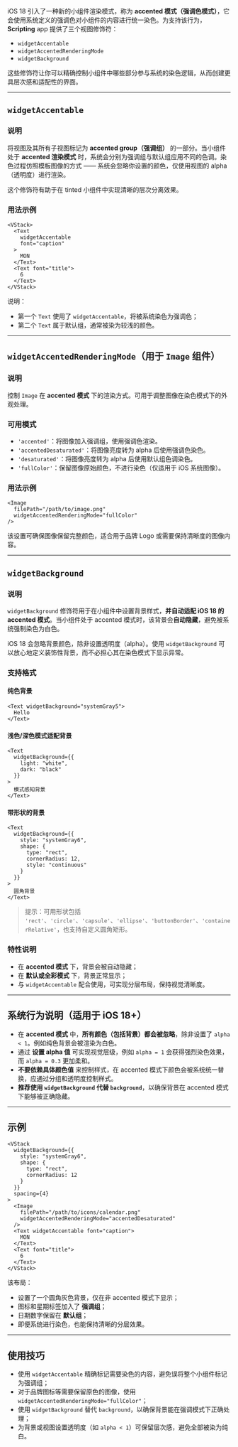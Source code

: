 iOS 18 引入了一种新的小组件渲染模式，称为 **accented 模式（强调色模式）**，它会使用系统定义的强调色对小组件的内容进行统一染色。为支持该行为，**Scripting** app 提供了三个视图修饰符：

* `widgetAccentable`
* `widgetAccentedRenderingMode`
* `widgetBackground`

这些修饰符让你可以精确控制小组件中哪些部分参与系统的染色逻辑，从而创建更具层次感和适配性的界面。

---

## `widgetAccentable`

### 说明

将视图及其所有子视图标记为 **accented group（强调组）** 的一部分。当小组件处于 **accented 渲染模式** 时，系统会分别为强调组与默认组应用不同的色调。染色过程仿照模板图像的方式 —— 系统会忽略你设置的颜色，仅使用视图的 alpha（透明度）进行渲染。

这个修饰符有助于在 tinted 小组件中实现清晰的层次分离效果。

### 用法示例

```tsx
<VStack>
  <Text
    widgetAccentable
    font="caption"
  >
    MON
  </Text>
  <Text font="title">
    6
  </Text>
</VStack>
```

说明：

* 第一个 `Text` 使用了 `widgetAccentable`，将被系统染色为强调色；
* 第二个 `Text` 属于默认组，通常被染为较浅的颜色。

---

## `widgetAccentedRenderingMode`（用于 `Image` 组件）

### 说明

控制 `Image` 在 **accented 模式** 下的渲染方式。可用于调整图像在染色模式下的外观处理。

### 可用模式

* `'accented'`：将图像加入强调组，使用强调色渲染。
* `'accentedDesaturated'`：将图像亮度转为 alpha 后使用强调色染色。
* `'desaturated'`：将图像亮度转为 alpha 后使用默认组色调染色。
* `'fullColor'`：保留图像原始颜色，不进行染色（仅适用于 iOS 系统图像）。

### 用法示例

```tsx
<Image
  filePath="/path/to/image.png"
  widgetAccentedRenderingMode="fullColor"
/>
```

该设置可确保图像保留完整颜色，适合用于品牌 Logo 或需要保持清晰度的图像内容。

---

## `widgetBackground`

### 说明

`widgetBackground` 修饰符用于在小组件中设置背景样式，**并自动适配 iOS 18 的 accented 模式**。当小组件处于 accented 模式时，该背景会**自动隐藏**，避免被系统强制染色为白色。

iOS 18 会忽略背景颜色，除非设置透明度（alpha）。使用 `widgetBackground` 可以放心地定义装饰性背景，而不必担心其在染色模式下显示异常。

### 支持格式

#### 纯色背景

```tsx
<Text widgetBackground="systemGray5">
  Hello
</Text>
```

#### 浅色/深色模式适配背景

```tsx
<Text
  widgetBackground={{
    light: "white",
    dark: "black"
  }}
>
  模式感知背景
</Text>
```

#### 带形状的背景

```tsx
<Text
  widgetBackground={{
    style: "systemGray6",
    shape: {
      type: "rect",
      cornerRadius: 12,
      style: "continuous"
    }
  }}
>
  圆角背景
</Text>
```

> 提示：可用形状包括 `'rect'`、`'circle'`、`'capsule'`、`'ellipse'`、`'buttonBorder'`、`'containerRelative'`，也支持自定义圆角矩形。

### 特性说明

* 在 **accented 模式** 下，背景会被自动隐藏；
* 在 **默认或全彩模式** 下，背景正常显示；
* 与 `widgetAccentable` 配合使用，可实现分层布局，保持视觉清晰度。

---

## 系统行为说明（适用于 iOS 18+）

* 在 **accented 模式** 中，**所有颜色（包括背景）都会被忽略**，除非设置了 `alpha < 1`。例如纯色背景会被渲染为白色。
* 通过 **设置 alpha 值** 可实现视觉层级，例如 `alpha = 1` 会获得强烈染色效果，而 `alpha = 0.3` 更加柔和。
* **不要依赖具体颜色值** 来控制样式，在 accented 模式下颜色会被系统统一替换，应通过分组和透明度控制样式。
* **推荐使用 `widgetBackground` 代替 `background`**，以确保背景在 accented 模式下能够被正确隐藏。

---

## 示例

```tsx
<VStack
  widgetBackground={{
    style: "systemGray6",
    shape: {
      type: "rect",
      cornerRadius: 12
    }
  }}
  spacing={4}
>
  <Image
    filePath="/path/to/icons/calendar.png"
    widgetAccentedRenderingMode="accentedDesaturated"
  />
  <Text widgetAccentable font="caption">
    MON
  </Text>
  <Text font="title">
    6
  </Text>
</VStack>
```

该布局：

* 设置了一个圆角灰色背景，仅在非 accented 模式下显示；
* 图标和星期标签加入了 **强调组**；
* 日期数字保留在 **默认组**；
* 即便系统进行染色，也能保持清晰的分层效果。

---

## 使用技巧

* 使用 `widgetAccentable` 精确标记需要染色的内容，避免误将整个小组件标记为强调组；
* 对于品牌图标等需要保留原色的图像，使用 `widgetAccentedRenderingMode="fullColor"`；
* 使用 `widgetBackground` 替代 `background`，以确保背景能在强调模式下正确处理；
* 为背景或视图设置透明度（如 `alpha < 1`）可保留层次感，避免全部被染为纯白。
